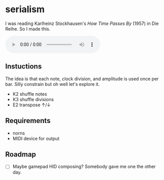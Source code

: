 # serialism

I was reading Karlheinz Stockhausen's *How Time Passes By* (1957) in Die
Reihe. So I made this.

![](a-serialism.mp3)

## Instuctions

The idea is that each note, clock division, and amplitude is used once per bar. Silly constrain but oh well let's explore it.

- K2 shuffle notes
- K3 shuffle divisions
- E2 transpose ↑/↓

## Requirements

- norns
- MIDI device for output

## Roadmap

- [ ] Maybe gamepad HID composing? Somebody gave me one the other day.
